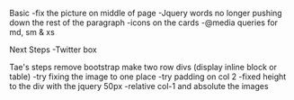 
Basic
-fix the picture on middle of page
-Jquery words no longer pushing down the rest of the paragraph
-icons on the cards
-@media queries for md, sm & xs




Next Steps
-Twitter box


Tae's steps
remove bootstrap
make two row divs (display inline block or table)
-try fixing the image to one place 
-try padding on col 2
-fixed height to the div with the jquery 50px 
-relative col-1 and absolute the images

